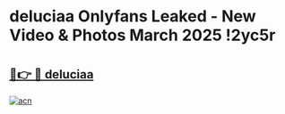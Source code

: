 # deluciaa Onlyfans Leaked - New Video & Photos March 2025 !2yc5r

# <h2><a href="https://1g5h33.iuczelnia.edu.pl?title=deluciaa&ref=2yc5r">🔗👉 🔴 deluciaa</a></h2>

[![acn](https://github.com/user-attachments/assets/0f9c940e-d8b0-45ae-aac7-cd30a18b3e1c)](https://1g5h33.iuczelnia.edu.pl?title=deluciaa&ref=2yc5r)

